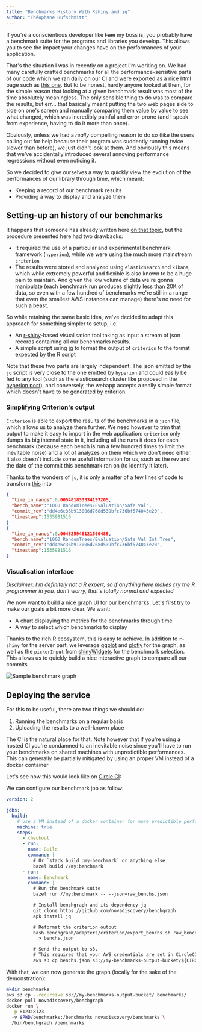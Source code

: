 ```yaml
---
title: "Benchmarks History With Rshiny and jq"
author: "Théophane Hufschmitt"
---
```


If you're a conscientious developer like ~~I am~~ my boss is, you probably have
a benchmark suite for the programs and libraries you develop. This allows you
to see the impact your changes have on the performances of your application.

That's the situation I was in recently on a project I'm working on.
We had many carefully crafted benchmarks for all the performance-sensitive
parts of our code which we ran daily on our CI and were exported as a nice html
page such as [this one][criterion-html-sample].
But to be honest, hardly anyone looked at them, for the simple reason that
looking at a given benchmark result was most of the time absolutely meaningless.
The only sensible thing to do was to compare the results, but err… that
basically meant putting the two web pages side to side on one's screen and
manually comparing them value by value to see what changed, which was
incredibly painful and error-prone (and I speak from experience, having to do it
more than once).

[criterion-html-sample]: http://www.serpentine.com/criterion/report.html

Obviously, unless we had a *really* compelling reason to do so (like the users
calling out for help because their program was suddently running twice slower
than before), we just didn't look at them. And obviously this means that we've
accidentally introduced several annoying performance regressions without even
noticing it.

So we decided to give ourselves a way to quickly view the evolution of the
performances of our library through time, which meant:

- Keeping a record of our benchmark results
- Providing a way to display and analyze them

## Setting-up an history of our benchmarks

[hyperion-post]: https://www.tweag.io/posts/2017-09-06-hyperion.html

It happens that someone has already written here [on that topic][hyperion-post],
but the procedure presented here had two drawbacks:

- It required the use of a particular and experimental benchmark framework
  (`hyperion`), while we were using the much more mainstream `criterion`
- The results were stored and analyzed using `elasticsearch` and `kibana`,
  which while extremely powerful and flexible is also known to be a huge pain
  to maintain.
  And given the low volume of data we're gonna manipulate (each
  benchmark run produces slightly less than 20K of data, so even with a few
  hundred of benchmarks we're still in a range that even the smallest AWS
  instances can manage) there's no need for such a beast.

So while retaining the same basic idea, we've decided to adapt this approach
for something simpler to setup, i.e.

- An [r-shiny][r-shiny]-based visualisation tool taking as input a stream of
  json records containing all our benchmarks results.
- A simple script using [jq][jq] to format the output of `criterion` to the format
  expected by the R script

[r-shiny]: https://shiny.rstudio.com/
[jq]: https://stedolan.github.io/jq/

Note that these two parts are largely independent: The json emitted by the `jq`
script is very close to the one emitted by `hyperion` and could easily be fed
to any tool (such as the elasticsearch cluster like proposed in the [hyperion
post][hyperion-post]), and conversely, the webapp accepts a really simple
format which doesn't have to be generated by criterion.

### Simplifying Criterion's output

`Criterion` is able to export the results of the benchmarks in a `json` file,
which allows us to analyze them further.
We need however to trim that output to make it easy to import in the web
application: `criterion` only dumps its big internal state in it, including all
the runs it does for each benchmark (because each bench is run a few hundred
times to limit the inevitable noise) and a lot of analyzes on them which we
don't need either.
It also doesn't include some useful information for us, such as the rev
and the date of the commit this benchmark ran on (to identify it later).

Thanks to the wonders of `jq`, it is only a matter of a few lines of code to
transform [this](/criterion-output.json) into

```json
{
  "time_in_nanos":0.005481833334197205,
  "bench_name":"1000 RandomTrees/Evaluation/Safe Val",
  "commit_rev":"dd4e6c36b913006d768d539bfc736bf574043e20",
  "timestamp":1535981516
}
{
  "time_in_nanos":0.004525946121560489,
  "bench_name":"1000 RandomTrees/Evaluation/Safe Val Int Tree",
  "commit_rev":"dd4e6c36b913006d768d539bfc736bf574043e20",
  "timestamp":1535981516
}
```

### Visualisation interface

*Disclaimer: I'm definitely not a R expert, so if anything here makes cry the R
programmer in you, don't worry, that's totally normal and expected*

We now want to build a nice graph UI for our benchmarks.
Let's first try to make our goals a bit more clear. We want:

- A chart displaying the metrics for the benchmarks through time
- A way to select which benchmarks to display

Thanks to the rich R ecosystem, this is easy to achieve. In addition to
`r-shiny` for the server part, we leverage [ggplot][ggplot] and
[plotly][plotly] for the graph, as well as the `pickerInput` from
[shinyWidgets][shinyWidgets] for the benchmark selection.  This allows us to
quickly build a nice interactive graph to compare all our commits

<!--- ![benchgraph-screenshot](../img/posts/benchgraph_screenshot.png) --->
<img title="Sample benchmark graph" alt="Sample benchmark graph" src="../img/posts/benchgraph_screenshot.png" style="max-width: 100%; max-height: 100%"></img>

[ggplot]: https://ggplot2.tidyverse.org/
[plotly]: https://plot.ly/r/
[shinyWidgets]: https://rdrr.io/cran/shinyWidgets/

## Deploying the service

For this to be useful, there are two things we should do:

1. Running the benchmarks on a regular basis
2. Uploading the results to a well-known place

The CI is the natural place for that. Note however that if you're using a
hosted CI you're condamned to an inevitable noise since you'll have to run your
benchmarks on shared machines with unpredictible performances.
This can generally be partially mitigated by using an proper VM instead of a
docker container

Let's see how this would look like on [Circle CI][circleci]:

[circleci]: http://circleci.com/

We can configure our benchmark job as follow:

```yaml
version: 2

jobs:
  build:
    # Use a VM instead of a docker container for more predictible performances
    machine: true
    steps:
      - checkout
      - run:
        name: Build
        command: |
          # Or `stack build :my-benchmark` or anything else
          bazel build //my:benchmark
      - run:
        name: Benchmark
        command: |
          # Run the benchmark suite
          bazel run //my:benchmark -- --json=raw_benchs.json

          # Install benchgraph and its dependency jq
          git clone https://github.com/novadiscovery/benchgraph
          apk install jq

          # Reformat the criterion output
          bash benchgraph/adapters/criterion/export_benchs.sh raw_benchs.json \
            > benchs.json

          # Send the output to s3.
          # This requires that your AWS credentials are set in CircleCI's config
          aws s3 cp benchs.json s3://my-benchmarks-output-bucket/${CIRCLE_SHA1}.json
```

With that, we can now generate the graph (locally for the sake of the
demonstration):

```sh
mkdir benchmarks
aws s3 cp --recursive s3://my-benchmarks-output-bucket/ benchmarks/
docker pull novadiscovery/benchgraph
docker run \
  -p 8123:8123
  -v $PWD/benchmarks:/benchmarks novadiscovery/benchmarks \
  /bin/benchgraph /benchmarks
```
